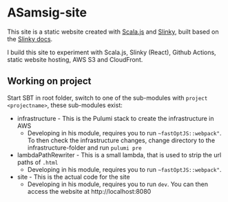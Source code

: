 # ASamsig-site
This site is a static website created with [Scala.js](https://www.scala-js.org/) and [Slinky](https://slinky.dev), built based on the [Slinky docs](https://github.com/shadaj/slinky/tree/master/docs).

I build this site to experiment with Scala.js, Slinky (React), Github Actions, static website hosting, AWS S3 and CloudFront.

## Working on project
Start SBT in root folder, switch to one of the sub-modules with `project <projectname>`, these sub-modules exist:
 - infrastructure - This is the Pulumi stack to create the infrastructure in AWS
   - Developing in his module, requires you to run `~fastOptJS::webpack"`. To then check the infrastructure changes, change directory to the infrastructure-folder and run `pulumi pre`
 - lambdaPathRewriter - This is a small lambda, that is used to strip the url paths of `.html` 
   - Developing in his module, requires you to run `~fastOptJS::webpack"`.
 - site - This is the actual code for the site
   - Developing in his module, requires you to run `dev`. You can then access the website at http://localhost:8080

